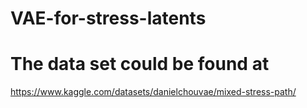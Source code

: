 # VAE-for-stress-latents
# The data set could be found at
https://www.kaggle.com/datasets/danielchouvae/mixed-stress-path/
